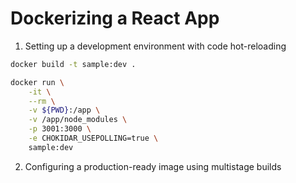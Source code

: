 # Dockerizing a React App

1. Setting up a development environment with code hot-reloading

```bash
docker build -t sample:dev .
```

```bash
docker run \
    -it \
    --rm \
    -v ${PWD}:/app \
    -v /app/node_modules \
    -p 3001:3000 \
    -e CHOKIDAR_USEPOLLING=true \
    sample:dev
```

2. Configuring a production-ready image using multistage builds
